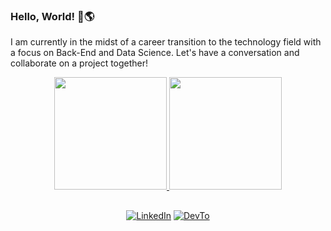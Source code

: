 ### Hello, World! 👋🌎

I am currently in the midst of a career transition to the technology field with a focus on Back-End and Data Science.
Let's have a conversation and collaborate on a project together!



<div align="center">
  <a href="https://joseevilasio.github.io/">
  <img height="180em" src="https://github-readme-stats.vercel.app/api?username=joseevilasio&show_icons=true&theme=vue-dark"/>
  <img height="180em" src="https://github-readme-stats.vercel.app/api/top-langs/?username=joseevilasio&layout=compact&langs_count=7&theme=vue-dark"/>  
</div>

##

<div align="center">
  
<a href="https://www.linkedin.com/in/joseevilasio/"><img alt="LinkedIn" src="https://img.shields.io/badge/LinkedIn-José%20Junior-brightgreen?style=for-the-badge&logo=linkedin"></a> 
<a href="https://dev.to/josejunior"><img alt="DevTo" src="https://img.shields.io/badge/Devto-José%20Junior-brightgreen?style=for-the-badge&logo=dev.to"></a>
  
</div>
